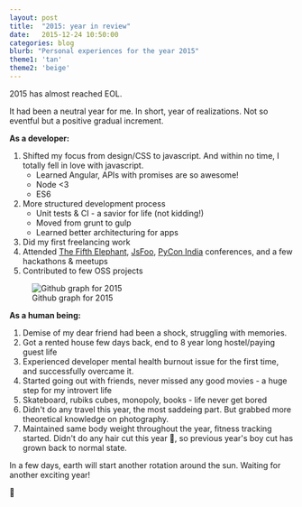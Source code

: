 ```yaml
---
layout: post
title:  "2015: year in review"
date:   2015-12-24 10:50:00
categories: blog
blurb: "Personal experiences for the year 2015"
theme1: 'tan'
theme2: 'beige'
---
```


2015 has almost reached EOL.

It had been a neutral year for me. In short, year of realizations. Not so eventful but a positive gradual increment.

**As a developer:**

1. Shifted my focus from design/CSS to javascript. And within no time, I totally fell in love with javascript.
    - Learned Angular, APIs with promises are so awesome!
    - Node <3
    - ES6
2. More structured development process
    - Unit tests & CI - a savior for life (not kidding!)
    - Moved from grunt to gulp
    - Learned better architecturing for apps
3. Did my first freelancing work
4. Attended [The Fifth Elephant](https://fifthelephant.in/2015/), [JsFoo](https://jsfoo.in/2015/), [PyCon India](https://in.pycon.org/2015/) conferences, and a few hackathons & meetups
5. Contributed to few OSS projects

<figure>
    <img src="../../assets/img/posts/github_2015.jpg" alt="Github graph for 2015">
    <figcaption>Github graph for 2015</figcaption>
</figure>

**As a human being:**

1. Demise of my dear friend had been a shock, struggling with memories.
2. Got a rented house few days back, end to 8 year long hostel/paying guest life
3. Experienced developer mental health burnout issue for the first time, and successfully overcame it.
4. Started going out with friends, never missed any good movies - a huge step for my introvert life
5. Skateboard, rubiks cubes, monopoly, books - life never get bored
6. Didn't do any travel this year, the most saddeing part. But grabbed more theoretical knowledge on photography.
7. Maintained same body weight throughout the year, fitness tracking started. Didn't do any hair cut this year 💇, so previous year's boy cut has grown back to normal state.


In a few days, earth will start another rotation around the sun. Waiting for another exciting year!

<div class="legible"> 🎉</div>
